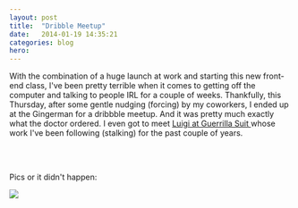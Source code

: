 ```yaml
---
layout: post
title:  "Dribble Meetup"
date:   2014-01-19 14:35:21
categories: blog
hero: 
---
```

<p>With the combination of a huge launch at work and starting this new front-end class, I've been pretty terrible when it comes to getting off the computer and talking to people IRL for a couple of weeks. Thankfully, this Thursday, after some gentle nudging (forcing) by my coworkers, I ended up at the Gingerman for a dribbble meetup. 
<!--more-->
And it was pretty much exactly what the doctor ordered. I even got to meet <a href="http://dribbble.com/luigi">Luigi at Guerrilla Suit </a> whose work I've been following (stalking) for the past couple of years. </p>
<br></br>
		
<p>Pics or it didn't happen: </p>
</div>

<img src="https://pbs.twimg.com/media/BeMb18LCEAAOpo4.jpg"> </p>

<div class="post">


